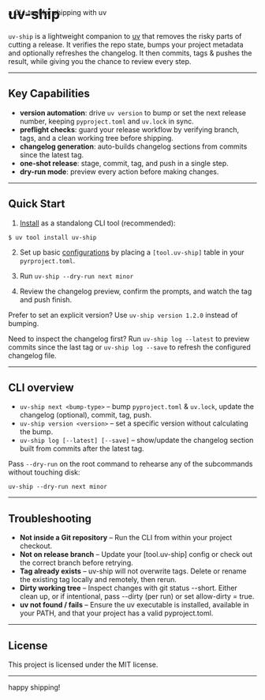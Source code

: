 <!-- --8<-- "README.md" -->
<br>

# uv-ship
<div style="margin-top:-3rem; display:block;">
  <span class="acc-2-text">a CLI-tool for shipping with uv</span>
</div>

<br>

`uv-ship` is a lightweight companion to [uv](https://docs.astral.sh/uv/) that removes the risky parts of cutting a release. It verifies the repo state, bumps your project metadata and optionally refreshes the changelog. It then commits, tags & pushes the result, while giving you the chance to review every step.

---

## Key Capabilities
- **version automation**: drive `uv version` to bump or set the next release number, keeping `pyproject.toml` and `uv.lock` in sync.
- **preflight checks**: guard your release workflow by verifying branch, tags, and a clean working tree before shipping.
- **changelog generation**: auto-builds changelog sections from commits since the latest tag.
- **one-shot release**: stage, commit, tag, and push in a single step.
- **dry-run mode**: preview every action before making changes.


---
## Quick Start

1. [Install](installation.md) as a standalong CLI tool (recommended):
``` console
$ uv tool install uv-ship
```

2. Set up basic [configurations](config.md) by placing a `[tool.uv-ship]` table in your `pyrproject.toml`.

3. Run `uv-ship --dry-run next minor`

4. Review the changelog preview, confirm the prompts, and watch the tag and push finish.

Prefer to set an explicit version? Use `uv-ship version 1.2.0` instead of bumping.

Need to inspect the changelog first? Run `uv-ship log --latest` to preview commits since the last tag or `uv-ship log --save` to refresh the configured changelog file.

---
## CLI overview
- `uv-ship next <bump-type>` – bump `pyproject.toml` & `uv.lock`, update the changelog (optional), commit, tag, push.
- `uv-ship version <version>` – set a specific version without calculating the bump.
- `uv-ship log [--latest] [--save]` – show/update the changelog section built from commits after the latest tag.

Pass `--dry-run` on the root command to rehearse any of the subcommands without touching disk:

```console
uv-ship --dry-run next minor
```

---
## Troubleshooting
- **Not inside a Git repository** – Run the CLI from within your project checkout.
- **Not on release branch** – Update your [tool.uv-ship] config or check out the correct branch before retrying.
- **Tag already exists** – uv-ship will not overwrite tags. Delete or rename the existing tag locally and remotely, then rerun.
- **Dirty working tree** – Inspect changes with git status --short. Either clean up, or if intentional, pass --dirty (per run) or set allow-dirty = true.
- **uv not found / fails** – Ensure the uv executable is installed, available in your PATH, and that your project has a valid pyproject.toml.



---
## License
This project is licensed under the MIT license.

---

happy shipping!
